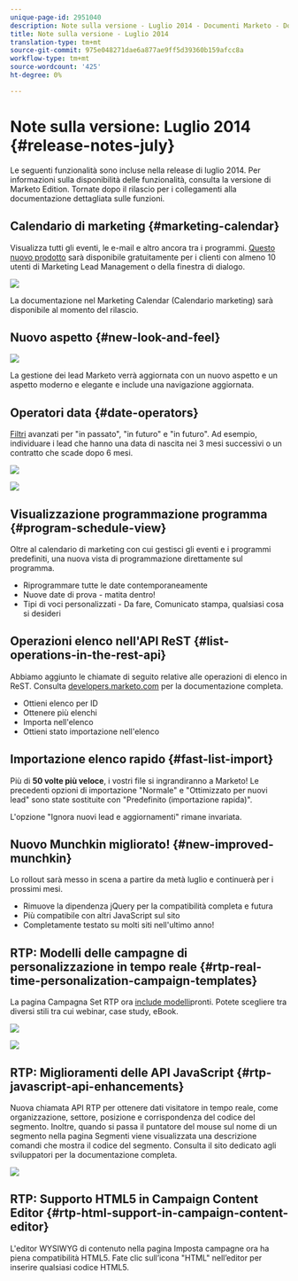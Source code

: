 ```yaml
---
unique-page-id: 2951040
description: Note sulla versione - Luglio 2014 - Documenti Marketo - Documentazione prodotto
title: Note sulla versione - Luglio 2014
translation-type: tm+mt
source-git-commit: 975e048271dae6a877ae9ff5d39360b159afcc8a
workflow-type: tm+mt
source-wordcount: '425'
ht-degree: 0%

---
```



# Note sulla versione: Luglio 2014 {#release-notes-july}

Le seguenti funzionalità sono incluse nella release di luglio 2014. Per informazioni sulla disponibilità delle funzionalità, consulta la versione di Marketo Edition. Tornate dopo il rilascio per i collegamenti alla documentazione dettagliata sulle funzioni.

## Calendario di marketing {#marketing-calendar}

Visualizza tutti gli eventi, le e-mail e altro ancora tra i programmi. [Questo nuovo prodotto](/help/marketo/product-docs/core-marketo-concepts/marketing-calendar/understanding-the-calendar/navigating-the-marketing-calendar.md) sarà disponibile gratuitamente per i clienti con almeno 10 utenti di Marketing Lead Management o della finestra di dialogo.

![](assets/image2014-9-22-14-3a22-3a27.png)

La documentazione nel Marketing Calendar (Calendario marketing) sarà disponibile al momento del rilascio.

## Nuovo aspetto {#new-look-and-feel}

![](assets/image2014-9-22-14-3a22-3a47.png)

La gestione dei lead Marketo verrà aggiornata con un nuovo aspetto e un aspetto moderno e elegante e include una navigazione aggiornata.

## Operatori data {#date-operators}

[Filtri](/help/marketo/product-docs/core-marketo-concepts/smart-lists-and-static-lists/creating-a-smart-list/smart-list-filter-operators-glossary.md) avanzati per &quot;in passato&quot;, &quot;in futuro&quot; e &quot;in futuro&quot;. Ad esempio, individuare i lead che hanno una data di nascita nei 3 mesi successivi o un contratto che scade dopo 6 mesi.

![](assets/image2014-9-22-14-3a23-3a56.png)

![](assets/image2014-9-22-14-3a24-3a39.png)

## Visualizzazione programmazione programma {#program-schedule-view}

Oltre al calendario di marketing con cui gestisci gli eventi e i programmi predefiniti, una nuova vista di programmazione direttamente sul programma.

* Riprogrammare tutte le date contemporaneamente
* Nuove date di prova - matita dentro!
* Tipi di voci personalizzati - Da fare, Comunicato stampa, qualsiasi cosa si desideri

## Operazioni elenco nell&#39;API ReST {#list-operations-in-the-rest-api}

Abbiamo aggiunto le chiamate di seguito relative alle operazioni di elenco in ReST. Consulta [developers.marketo.com](http://developers.marketo.com/documentation/rest/) per la documentazione completa.

* Ottieni elenco per ID
* Ottenere più elenchi
* Importa nell&#39;elenco
* Ottieni stato importazione nell&#39;elenco

## Importazione elenco rapido {#fast-list-import}

Più di **50 volte più veloce**, i vostri file si ingrandiranno a Marketo! Le precedenti opzioni di importazione &quot;Normale&quot; e &quot;Ottimizzato per nuovi lead&quot; sono state sostituite con &quot;Predefinito (importazione rapida)&quot;.

L&#39;opzione &quot;Ignora nuovi lead e aggiornamenti&quot; rimane invariata.

## Nuovo Munchkin migliorato! {#new-improved-munchkin}

Lo rollout sarà messo in scena a partire da metà luglio e continuerà per i prossimi mesi.

* Rimuove la dipendenza jQuery per la compatibilità completa e futura
* Più compatibile con altri JavaScript sul sito
* Completamente testato su molti siti nell&#39;ultimo anno!

## RTP: Modelli delle campagne di personalizzazione in tempo reale {#rtp-real-time-personalization-campaign-templates}

La pagina Campagna Set RTP ora [include modelli](/help/marketo/product-docs/web-personalization/using-templates/using-templates-to-create-web-campaigns.md)pronti. Potete scegliere tra diversi stili tra cui webinar, case study, eBook.

![](assets/image2014-9-22-14-3a25-3a13.png)

![](assets/image2014-9-22-14-3a25-3a47.png)

## RTP: Miglioramenti delle API JavaScript {#rtp-javascript-api-enhancements}

Nuova chiamata API RTP per ottenere dati visitatore in tempo reale, come organizzazione, settore, posizione e corrispondenza del codice del segmento. Inoltre, quando si passa il puntatore del mouse sul nome di un segmento nella pagina Segmenti viene visualizzata una descrizione comandi che mostra il codice del segmento. Consulta il sito [](http://developers.marketo.com/documentation/websites/rtp-js-api/) dedicato agli sviluppatori per la documentazione completa.

![](assets/image2014-9-22-14-3a26-3a11.png)

## RTP: Supporto HTML5 in Campaign Content Editor {#rtp-html-support-in-campaign-content-editor}

L&#39;editor WYSIWYG di contenuto nella pagina Imposta campagne ora ha piena compatibilità HTML5. Fate clic sull’icona &quot;HTML&quot; nell’editor per inserire qualsiasi codice HTML5.
